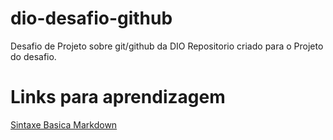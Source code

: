 # dio-desafio-github
Desafio de Projeto sobre git/github da DIO
Repositorio criado para o Projeto do desafio.
# Links para aprendizagem
[Sintaxe Basica Markdown](https://www.markdownguide.org/getting-started/)
